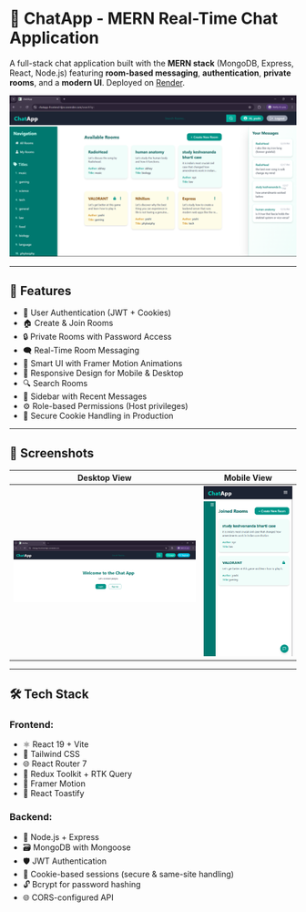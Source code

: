 # 💬 ChatApp - MERN Real-Time Chat Application

A full-stack chat application built with the **MERN stack** (MongoDB, Express, React, Node.js) featuring **room-based messaging**, **authentication**, **private rooms**, and a **modern UI**. Deployed on [Render](https://chatapp-frontend-6jnr.onrender.com).

![chatapp-demo](./screenshots/desktopview_home.png)

---

## 🚀 Features

- 🔐 User Authentication (JWT + Cookies)
- 🏠 Create & Join Rooms
- 🔒 Private Rooms with Password Access
- 🗨️ Real-Time Room Messaging
- 🧠 Smart UI with Framer Motion Animations
- 📱 Responsive Design for Mobile & Desktop
- 🔍 Search Rooms
- 🧾 Sidebar with Recent Messages
- ⚙️ Role-based Permissions (Host privileges)
- 🧼 Secure Cookie Handling in Production

---

## 📸 Screenshots

| Desktop View | Mobile View |
|--------------|-------------|
| ![desktop](./screenshots/loggedout.png) | ![mobile](./screenshots/mobile_main.png) |

---

## 🛠 Tech Stack

### Frontend:
- ⚛️ React 19 + Vite
- 💄 Tailwind CSS
- 🌐 React Router 7
- 🔁 Redux Toolkit + RTK Query
- 🎨 Framer Motion
- 🍞 React Toastify

### Backend:
- 🧠 Node.js + Express
- 🗃️ MongoDB with Mongoose
- 🛡️ JWT Authentication
- 🍪 Cookie-based sessions (secure & same-site handling)
- 🔓 Bcrypt for password hashing
- 🌐 CORS-configured API



